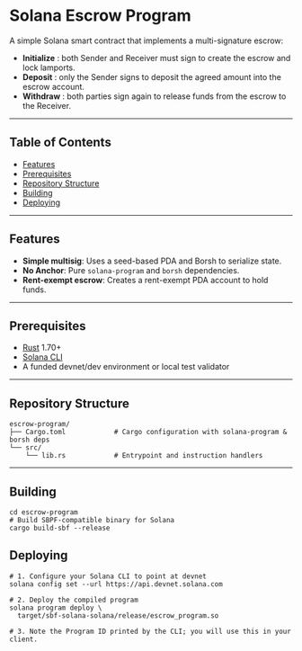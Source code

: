# Solana Escrow Program

A simple Solana smart contract that implements a multi-signature escrow:

- **Initialize** : both Sender and Receiver must sign to create the escrow and lock lamports.
- **Deposit** : only the Sender signs to deposit the agreed amount into the escrow account.
- **Withdraw** : both parties sign again to release funds from the escrow to the Receiver.

---

## Table of Contents

- [Features](#features)
- [Prerequisites](#prerequisites)
- [Repository Structure](#repository-structure)
- [Building](#building)
- [Deploying](#deploying)

---

## Features

- **Simple multisig**: Uses a seed-based PDA and Borsh to serialize state.
- **No Anchor**: Pure `solana-program` and `borsh` dependencies.
- **Rent-exempt escrow**: Creates a rent-exempt PDA account to hold funds.

---

## Prerequisites

- [Rust](https://www.rust-lang.org/tools/install) 1.70+
- [Solana CLI](https://docs.solana.com/cli/install-solana-cli-tools)
- A funded devnet/dev environment or local test validator

---

## Repository Structure

```text
escrow-program/
├── Cargo.toml            # Cargo configuration with solana-program & borsh deps
└── src/
    └── lib.rs            # Entrypoint and instruction handlers
```

---

## Building

```
cd escrow-program
# Build SBPF-compatible binary for Solana
cargo build-sbf --release
```

## Deploying

```
# 1. Configure your Solana CLI to point at devnet
solana config set --url https://api.devnet.solana.com

# 2. Deploy the compiled program
solana program deploy \
  target/sbf-solana-solana/release/escrow_program.so

# 3. Note the Program ID printed by the CLI; you will use this in your client.
```


